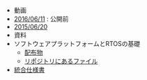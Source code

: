 * 動画
 * [2016/06/11](https://www.toppers.jp/etrobo_seminar.html) : 公開前
 * [2015/06/20](https://www.toppers.jp/etrobo_seminar15.html)
* 資料
 * ソフトウェアプラットフォームとRTOSの基礎
    * [配布物](http://dev.toppers.jp/trac_user/ev3pf/attachment/wiki/seminar_text/SPF%E3%81%A8RTOS%E3%81%AE%E5%9F%BA%E7%A4%8E.pdf)
    * [リポジトリにあるファイル](./seminar/SPF%E3%81%A8RTOS%E3%81%AE%E5%9F%BA%E7%A4%8E.pdf)
 * [統合仕様書](/masanori1102/ev3rt/blob/master/ngki_spec-171.pdf)
